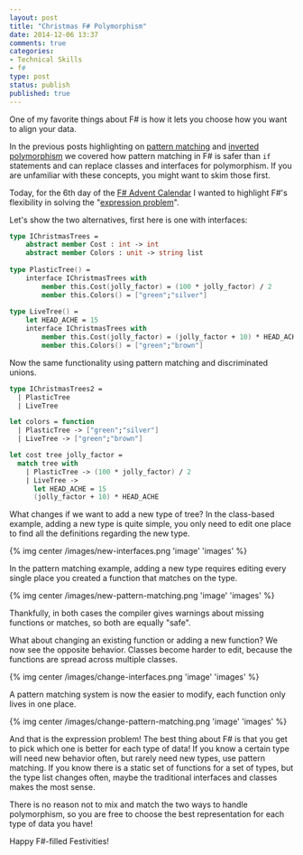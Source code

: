 ```yaml
---
layout: post
title: "Christmas F# Polymorphism"
date: 2014-12-06 13:37
comments: true
categories: 
- Technical Skills
- f#
type: post
status: publish
published: true
---
```


One of my favorite things about F# is how it lets you choose how you want
to align your data.

In the previous posts highlighting on
[pattern matching](http://deliberate-software.com/function-pattern-matching/)
and
[inverted polymorphism](http://deliberate-software.com/inversed-polymorphism/)
we covered how pattern matching in F# is safer than ```if```
statements and can replace classes and interfaces for polymorphism. If
you are unfamiliar with these concepts, you might want to skim those
first.

Today, for the 6th day of the
[F# Advent Calendar](https://sergeytihon.wordpress.com/2014/11/24/f-advent-calendar-in-english-2014/)
I wanted to highlight F#'s flexibility in solving the
"[expression problem](http://c2.com/cgi/wiki?ExpressionProblem)".

Let's show the two alternatives, first here is one with interfaces:

``` fsharp
type IChristmasTrees = 
    abstract member Cost : int -> int
    abstract member Colors : unit -> string list
    
type PlasticTree() =
    interface IChristmasTrees with
        member this.Cost(jolly_factor) = (100 * jolly_factor) / 2
        member this.Colors() = ["green";"silver"]
        
type LiveTree() =
    let HEAD_ACHE = 15
    interface IChristmasTrees with
        member this.Cost(jolly_factor) = (jolly_factor + 10) * HEAD_ACHE
        member this.Colors() = ["green";"brown"]
``` 

Now the same functionality using pattern matching and discriminated unions.

``` fsharp
type IChristmasTrees2 =
  | PlasticTree
  | LiveTree

let colors = function
  | PlasticTree -> ["green";"silver"]
  | LiveTree -> ["green";"brown"]

let cost tree jolly_factor =
  match tree with
    | PlasticTree -> (100 * jolly_factor) / 2
    | LiveTree ->
      let HEAD_ACHE = 15
      (jolly_factor + 10) * HEAD_ACHE
``` 

What changes if we want to add a new type of tree? In the class-based
example, adding a new type is quite simple, you only need to edit one
place to find all the definitions regarding the new type.

{% img center /images/new-interfaces.png 'image' 'images' %}

In the pattern matching example, adding a new type requires editing
every single place you created a function that matches on the
type.

{% img center /images/new-pattern-matching.png 'image' 'images' %}

Thankfully, in both cases the compiler gives warnings about missing
functions or matches, so both are equally "safe".

What about changing an existing function or adding a new function? We
now see the opposite behavior. Classes become harder to edit, because
the functions are spread across multiple classes.

{% img center /images/change-interfaces.png 'image' 'images' %}

A pattern matching system is now the easier to modify, each function
only lives in one place. 

{% img center /images/change-pattern-matching.png 'image' 'images' %}

And that is the expression problem! The best thing about F# is that
you get to pick which one is better for each type of data! If you know
a certain type will need new behavior often, but rarely need new
types, use pattern matching. If you know there is a static set of
functions for a set of types, but the type list changes often, maybe
the traditional interfaces and classes makes the most sense.

There is no reason not to mix and match the two ways to handle
polymorphism, so you are free to choose the best representation for
each type of data you have!

Happy F#-filled Festivities!
